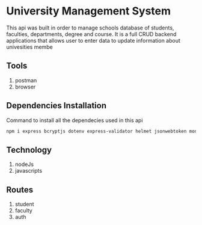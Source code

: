 # University Management System

This api was built in order to manage schools database of students, faculties, departments, degree and course. It is a full CRUD backend applications
that allows user to  enter data to update information about univesities membe

## Tools

1. postman
2. browser


## Dependencies Installation

Command to install all the dependecies used in this api 
```bash
npm i express bcryptjs dotenv express-validator helmet jsonwebtoken mongoose morgan nodemon
```

## Technology

1. nodeJs
2. javascripts

## Routes

1. student
2. faculty
3. auth 
